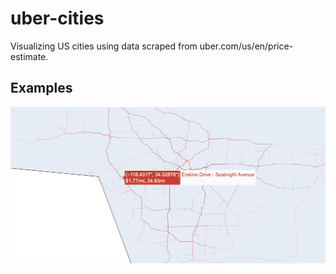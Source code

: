 # uber-cities

Visualizing US cities using data scraped from uber.com/us/en/price-estimate.

## Examples

![Los Angeles](https://raw.githubusercontent.com/bravehager/uber-cities/master/img/la.png)

